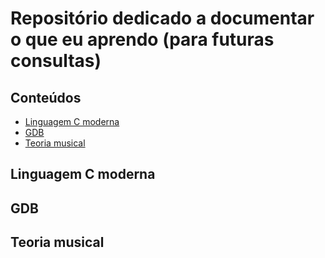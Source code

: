 # Repositório dedicado a documentar o que eu aprendo (para futuras consultas)

## Conteúdos

- [Linguagem C moderna](#c)
- [GDB](#gdb)
- [Teoria musical](#music)

## Linguagem C moderna <a name="c"></a>

## GDB <a name="gdb"></a>

## Teoria musical <a name="music"></a>
